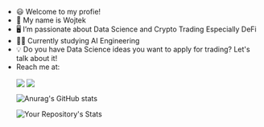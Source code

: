 
- 😃 Welcome to my profie! 
- 👋 My name is Wojtek
- 🖥️ I’m passionate about Data Science and Crypto Trading Especially DeFi
- 👨‍🎓 Currently studying AI Engineering
- 💡 Do you have Data Science ideas you want to apply for trading? Let's talk about it!
- Reach me at:
<ul>
  <li style= "display:inline-block;">
<a href="https://www.linkedin.com/in/wojciechgradzinski/" target = 'blank'><img align = "center" src="https://img.shields.io/badge/LinkedIn-0077B5?style=for-the-badge&logo=linkedin&logoColor=white"/></a></li> 
  <li style= "display:inline-block;">
<a href="https://twitter.com/WojcieszekGra/" target = 'blank'><img align = "center" src="https://img.shields.io/badge/Twitter-1DA1F2?style=for-the-badge&logo=twitter&logoColor=white"/></a></li>


![Anurag's GitHub stats](https://github-readme-stats.vercel.app/api?username=wojtekgradzinski&show_icons=true&theme=radical) 
 
![Your Repository's Stats](https://github-readme-stats.vercel.app/api/top-langs/?username=Tanu-N-Prabhu&theme=radical)

  


